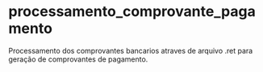 # processamento_comprovante_pagamento

Processamento dos comprovantes bancarios atraves de arquivo .ret para geração de comprovantes de pagamento.
